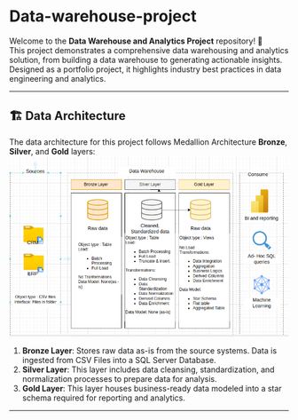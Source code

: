 # Data-warehouse-project

Welcome to the **Data Warehouse and Analytics Project** repository! 🚀  
This project demonstrates a comprehensive data warehousing and analytics solution, from building a data warehouse to generating actionable insights. Designed as a portfolio project, it highlights industry best practices in data engineering and analytics.

---
## 🏗️ Data Architecture

The data architecture for this project follows Medallion Architecture **Bronze**, **Silver**, and **Gold** layers:
![Data Architecture](docs/Architecture.png)

1. **Bronze Layer**: Stores raw data as-is from the source systems. Data is ingested from CSV Files into a SQL Server Database.
2. **Silver Layer**: This layer includes data cleansing, standardization, and normalization processes to prepare data for analysis.
3. **Gold Layer**: This layer houses business-ready data modeled into a star schema required for reporting and analytics.

---
